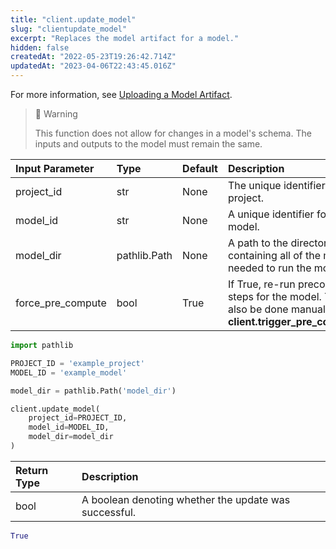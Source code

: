 ```yaml
---
title: "client.update_model"
slug: "clientupdate_model"
excerpt: "Replaces the model artifact for a model."
hidden: false
createdAt: "2022-05-23T19:26:42.714Z"
updatedAt: "2023-04-06T22:43:45.016Z"
---
```

For more information, see [Uploading a Model Artifact](doc:uploading-model-artifacts).

> 🚧 Warning
> 
> This function does not allow for changes in a model's schema. The inputs and outputs to the model must remain the same.

| Input Parameter   | Type         | Default | Description                                                                                                                       |
| :---------------- | :----------- | :------ | :-------------------------------------------------------------------------------------------------------------------------------- |
| project_id        | str          | None    | The unique identifier for the project.                                                                                            |
| model_id          | str          | None    | A unique identifier for the model.                                                                                                |
| model_dir         | pathlib.Path | None    | A path to the directory containing all of the model files needed to run the model.                                                |
| force_pre_compute | bool         | True    | If True, re-run precomputation steps for the model. This can also be done manually by calling **client.trigger_pre_computation**. |

```python Usage
import pathlib

PROJECT_ID = 'example_project'
MODEL_ID = 'example_model'

model_dir = pathlib.Path('model_dir')

client.update_model(
    project_id=PROJECT_ID,
    model_id=MODEL_ID,
    model_dir=model_dir
)
```



| Return Type | Description                                           |
| :---------- | :---------------------------------------------------- |
| bool        | A boolean denoting whether the update was successful. |

```python Response
True
```